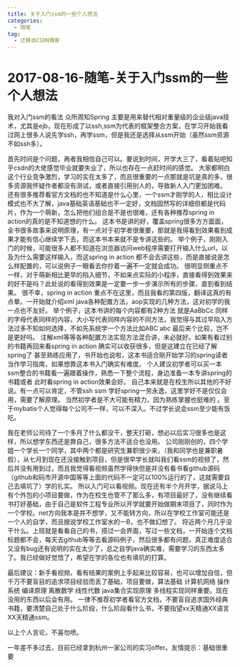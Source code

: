 ```yaml
---
title: 关于入门ssm的一些个人想法
categories:
  - 随笔
tag:
  - 迁移自CSDN博客
---
```


# 2017-08-16-随笔-关于入门ssm的一些个人想法

我对入门ssm的看法 众所周知Spring 主要是用来替代相对重量级的企业级java技术，尤其是ejb，现在形成了以ssh,ssm为代表的框架整合方案，在学习开始我看过网上很多人说先学ssh，再学ssm，但是我还是选择从ssm开始（虽然ssm资源不如ssh多）。

首先时间是个问题，再者我相信自己可以。要说到时间，开学大三了，看着贴吧知乎csdn的大佬感觉毕业就要失业了，所以也存在一点赶时间的感觉。 大家都明白这个行业竞争激烈，学习的实在太多了，而且很重要的一点那就是坑是真的多，很多资源我怀疑作者都没有测试，或者直接引用别人的，导致新人入门更加困难。 还有很多推荐看官方文档的也不知道是什么心里，一个ssm才刚学的人，相比设计模式也不大了解，java基础英语基础也不一定好，文档固然写的详细但都是代码片，作为一个萌新，怎么把他们组合是不是也很难，还有各种推荐spring in action的真的是不知道想的什么。 这本书是讲的好，覆盖spring很多方方面面，全书很多故事来说明原理，有一点对于初学者很重要，那就是我得看到效果看到成果才能有信心继续学下去，而这本书本来就不是专讲这些的。 举个例子，刚刚入门的时候，可能很多人都不知道在浏览器访问web程序需要打开输入什么url，以及为什么需要这样输入，而这spring in action 都不会去讲这些，而是直接说是怎么样配置的，可以说例子一眼看去你抄着一遍不一定就会成功。 很明显侧重点不一样，对于萌新相比更早的陷入细节，不如来点实际的小程序，直接看得到效果来的好不是吗？此处说的看得到效果是一定要一步一步演示所有的步骤，直到看到结果。 很不幸，spring in action 重点不在这里，而且我看的第四版，翻译这真的有点晕。一开始就介绍xml java各种配置方法，aop实现的几种方法，这对初学的我一点也不友好。 举个例子，这本书讲的每个内容都有2种方法 就是AaBbCc 同样的字母代表同样的内容，大小写代表同样内容的不同方法，我觉得与其过早陷入方法过多不知如何选择，不如先系统学一个方法比如ABC abc 最后来个比较，岂不是更好吗。 注解xml等等各种配置方法实现方法混合讲，未必就好。如果有看过别的书籍再回来看spring in action 确实可以收获很多，但是这建立在已经了解spring了 甚至熟练应用了，书开始也说啦，这本书适合刚开始学习的spring读者当作学习指南，如果想靠这本书入门确实有难度。 个人建议初学者可以买一本ssm整合的书籍看一遍跟着操作，熟悉一下整个流程，身边准备一本专讲spring的书籍或者 此时看spring in action效果会好。 自己本来就是在校生所以其他的不好说。有一点可以肯定，不管ssh ssm 学好spring一劳永逸，这里学好不是仅仅会用，需要了解原理。 当然初学者是不大可能有精力，因为熟练掌握也挺难的 。至于mybatis个人觉得每个公司不一样，可以不深入。不过学长说会ssm至少能有饭吃。

我在老师公司待了一个多月了什么都没干，整天打砸，想必以后实习很多也是这样，所以想学东西还是靠自己，很多方法不适合也没用。 公司刚刚创的，四个学姐一个学长一个同学，其中两个都是研究生兼职很少来，（我和同学也是兼职暑假），从七月到现在还没接触到项目，但是很早学长就叫我们看ssm的视频了，然后并没有用到过，而且我觉得看视频虽然学得快但是并没有看书看github源码（github和码市开源中国等等上面的代码不一定可以100%运行的了，这就需要自己去填坑了）学的扎实。 所以入门可以看视频。现在还有半个月开学，据说马上有个外包的小项目要做，作为在校生也管不了那么多，有项目最好了，没有继续看书打好基础，由于自己是软件工程专业所以开学就要开始做期末项目了，同时作为一个学校。net方向我本是并不想学，又不能转方向，所以在学校工作室可能还是一个人的自学，而且据说学校工作室水的一B，也不做幻想了。 将近两个月几乎没干什么。上班就是看看自己的书，搭过一会界面，写过一些文档，一开始连个文档标题都不会，每天去github等等去看源码例子，然后很多都有问题，真正难度适合又没有bug还有说明的实在太少了，总之自学java确实难，需要学习的东西太多了。我已经做好觉悟了，希望在学的各位也有填坑的打算。

最后建议：新手看视频，看有结果的案例上手起来比较容易，也可以增加自信，但千万不要盲目的追求项目经验而丢了基础，项目要做，算法基础 计算机网络 操作系统 编译原理 离散数学 线性代数 java集合实现原理 多线程实现同样重要。现在没用的东西以后会有用。 一律不推荐初学者看官方文档，不要盲目追求国外经典书籍，要清楚自己处于什么阶段，什么阶段看什么书，不要指望xx天精通XX语言 XX天精通ssm。

以上个人言论，不喜勿喷。

一年差不多过去，目前已经拿到杭州一家公司的实习offer。友情提示：基础很重要

